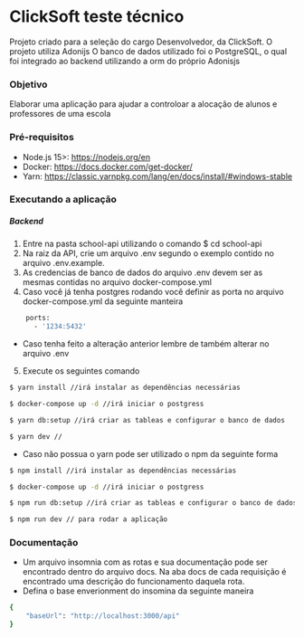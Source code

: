 # ClickSoft teste técnico
Projeto criado para a seleção do cargo Desenvolvedor, da ClickSoft. O projeto utiliza Adonijs O banco de dados utilizado foi o PostgreSQL, o qual foi integrado ao backend utilizando a orm do próprio Adonisjs

### Objetivo
Elaborar uma aplicação para ajudar a controloar a alocação de alunos e professores de uma escola

### Pré-requisitos
* Node.js 15>: https://nodejs.org/en
* Docker: https://docs.docker.com/get-docker/
* Yarn: https://classic.yarnpkg.com/lang/en/docs/install/#windows-stable

### Executando a aplicação
##### Backend
1. Entre na pasta school-api utilizando o comando  $ cd school-api
2. Na raiz da API, crie um arquivo .env segundo o exemplo contido no arquivo .env.example.
3. As credencias de banco de dados do arquivo .env devem ser as mesmas contidas no arquivo docker-compose.yml
4. Caso você já tenha postgres rodando você definir as porta no arquivo docker-compose.yml da seguinte manteira
```bash
    ports:
      - '1234:5432'
```
* Caso tenha feito a alteração anterior lembre de também alterar no arquivo .env
5. Execute os seguintes comando
```bash
$ yarn install //irá instalar as dependências necessárias

$ docker-compose up -d //irá iniciar o postgress

$ yarn db:setup //irá criar as tableas e configurar o banco de dados

$ yarn dev //
```

* Caso não possua o yarn pode ser utilizado o npm da seguinte forma
```bash
$ npm install //irá instalar as dependências necessárias

$ docker-compose up -d //irá iniciar o postgress

$ npm run db:setup //irá criar as tableas e configurar o banco de dados

$ npm run dev // para rodar a aplicação
```


### Documentação
* Um arquivo insomnia com as rotas e sua documentação pode ser encontrado dentro do arquivo docs. Na aba docs de cada requisição é encontrado uma descrição do funcionamento daquela rota.
* Defina o base enverionment do insomina da seguinte maneira
```bash
{
	"baseUrl": "http://localhost:3000/api"
}
```
  

